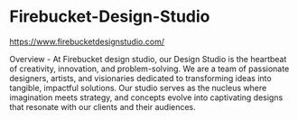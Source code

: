 # Firebucket-Design-Studio

https://www.firebucketdesignstudio.com/

Overview - At Firebucket design studio, our Design Studio is the heartbeat of creativity, innovation, and problem-solving. We are a team of passionate designers, artists, and visionaries dedicated to transforming ideas into tangible, impactful solutions. Our studio serves as the nucleus where imagination meets strategy, and concepts evolve into captivating designs that resonate with our clients and their audiences.
